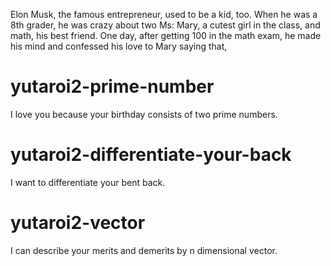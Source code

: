 Elon Musk, the famous entrepreneur, used to be a kid, too. When he was a 8th grader, he was crazy about two Ms: Mary, a cutest girl in the class, and math, his best friend. One day, after getting 100 in the math exam, he made his mind and confessed his love to Mary saying that,

# yutaroi2-prime-number
I love you because your birthday consists of two prime numbers.

# yutaroi2-differentiate-your-back
I want to differentiate your bent back.

# yutaroi2-vector
I can describe your merits and demerits by n dimensional vector.
